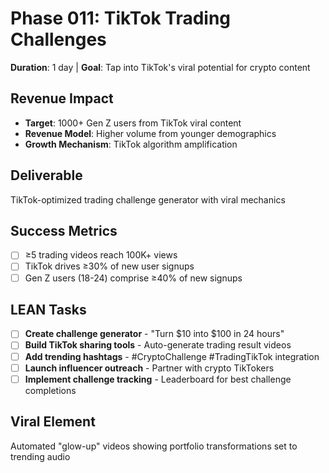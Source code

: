 # Phase 011: TikTok Trading Challenges
**Duration**: 1 day | **Goal**: Tap into TikTok's viral potential for crypto content

## Revenue Impact
- **Target**: 1000+ Gen Z users from TikTok viral content
- **Revenue Model**: Higher volume from younger demographics
- **Growth Mechanism**: TikTok algorithm amplification

## Deliverable
TikTok-optimized trading challenge generator with viral mechanics

## Success Metrics
- [ ] ≥5 trading videos reach 100K+ views
- [ ] TikTok drives ≥30% of new user signups
- [ ] Gen Z users (18-24) comprise ≥40% of new signups

## LEAN Tasks
- [ ] **Create challenge generator** - "Turn $10 into $100 in 24 hours"
- [ ] **Build TikTok sharing tools** - Auto-generate trading result videos
- [ ] **Add trending hashtags** - #CryptoChallenge #TradingTikTok integration
- [ ] **Launch influencer outreach** - Partner with crypto TikTokers
- [ ] **Implement challenge tracking** - Leaderboard for best challenge completions

## Viral Element
Automated "glow-up" videos showing portfolio transformations set to trending audio